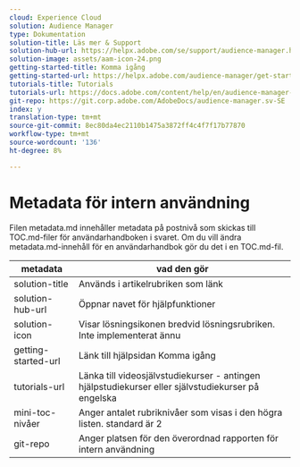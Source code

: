 ```yaml
---
cloud: Experience Cloud
solution: Audience Manager
type: Dokumentation
solution-title: Läs mer & Support
solution-hub-url: https://helpx.adobe.com/se/support/audience-manager.html
solution-image: assets/aam-icon-24.png
getting-started-title: Komma igång
getting-started-url: https://helpx.adobe.com/audience-manager/get-started.html
tutorials-title: Tutorials
tutorials-url: https://docs.adobe.com/content/help/en/audience-manager-learn/tutorials/overview.html
git-repo: https://git.corp.adobe.com/AdobeDocs/audience-manager.sv-SE
index: y
translation-type: tm+mt
source-git-commit: 8ec80da4ec2110b1475a3872ff4c4f7f17b77870
workflow-type: tm+mt
source-wordcount: '136'
ht-degree: 8%

---
```



# Metadata för intern användning

Filen metadata.md innehåller metadata på postnivå som skickas till TOC.md-filer för användarhandboken i svaret. Om du vill ändra metadata.md-innehåll för en användarhandbok gör du det i en TOC.md-fil.

| metadata | vad den gör |
|--- |--- |
| solution-title | Används i artikelrubriken som länk |
| solution-hub-url | Öppnar navet för hjälpfunktioner |
| solution-icon | Visar lösningsikonen bredvid lösningsrubriken. Inte implementerat ännu |
| getting-started-url | Länk till hjälpsidan Komma igång |
| tutorials-url | Länka till videosjälvstudiekurser - antingen hjälpstudiekurser eller självstudiekurser på engelska |
| mini-toc-nivåer | Anger antalet rubriknivåer som visas i den högra listen. standard är 2 |
| git-repo | Anger platsen för den överordnad rapporten för intern användning |
